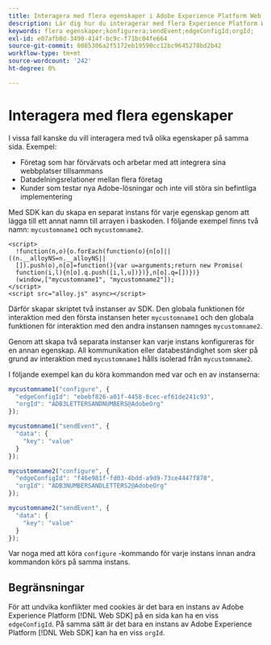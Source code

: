 ```yaml
---
title: Interagera med flera egenskaper i Adobe Experience Platform Web SDK
description: Lär dig hur du interagerar med flera Experience Platform Web SDK-egenskaper.
keywords: flera egenskaper;konfigurera;sendEvent;edgeConfigId;orgId;
exl-id: e07afb0d-3490-414f-bc9c-f71bc04fe664
source-git-commit: 0085306a2f5172eb19590cc12bc9645278bd2b42
workflow-type: tm+mt
source-wordcount: '242'
ht-degree: 0%

---
```


# Interagera med flera egenskaper

I vissa fall kanske du vill interagera med två olika egenskaper på samma sida. Exempel:

* Företag som har förvärvats och arbetar med att integrera sina webbplatser tillsammans
* Datadelningsrelationer mellan flera företag
* Kunder som testar nya Adobe-lösningar och inte vill störa sin befintliga implementering

Med SDK kan du skapa en separat instans för varje egenskap genom att lägga till ett annat namn till arrayen i baskoden. I följande exempel finns två namn: `mycustomname1` och `mycustomname2`.

```markup
<script>
  !function(n,o){o.forEach(function(o){n[o]||((n.__alloyNS=n.__alloyNS||
  []).push(o),n[o]=function(){var u=arguments;return new Promise(
  function(i,l){n[o].q.push([i,l,u])})},n[o].q=[])})}
  (window,["mycustomname1", "mycustomname2"]);
</script>
<script src="alloy.js" async></script>
```

Därför skapar skriptet två instanser av SDK. Den globala funktionen för interaktion med den första instansen heter `mycustomname1` och den globala funktionen för interaktion med den andra instansen namnges `mycustomname2`.

Genom att skapa två separata instanser kan varje instans konfigureras för en annan egenskap. All kommunikation eller databeständighet som sker på grund av interaktion med `mycustomname1` hålls isolerad från `mycustomname2`.

I följande exempel kan du köra kommandon med var och en av instanserna:

```javascript
mycustomname1("configure", {
  "edgeConfigId": "ebebf826-a01f-4458-8cec-ef61de241c93",
  "orgId": "ADB3LETTERSANDNUMBERS@AdobeOrg"
});

mycustomname1("sendEvent", {
  "data": {
    "key": "value"
  }
});

mycustomname2("configure", {
  "edgeConfigId": "f46e981f-fd03-4bdd-a9d9-73ce4447f870",
  "orgId": "ADB3NUMBERSANDLETTERS2@AdobeOrg"
});

mycustomname2("sendEvent", {
  "data": {
    "key": "value"
  }
});
```

Var noga med att köra `configure` -kommando för varje instans innan andra kommandon körs på samma instans.

## Begränsningar

För att undvika konflikter med cookies är det bara en instans av Adobe Experience Platform [!DNL Web SDK] på en sida kan ha en viss `edgeConfigId`. På samma sätt är det bara en instans av Adobe Experience Platform [!DNL Web SDK] kan ha en viss `orgId`.
